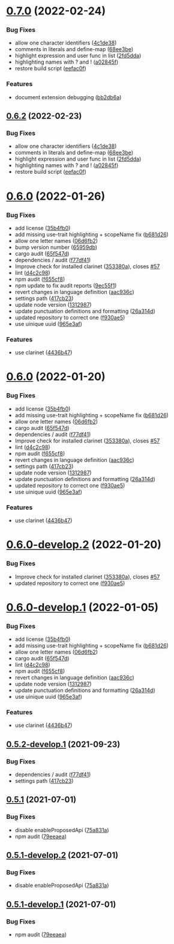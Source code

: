 # [0.7.0](https://github.com/hirosystems/clarity-lsp/compare/v0.6.1...v0.7.0) (2022-02-24)


### Bug Fixes

* allow one character identifiers ([4c1de38](https://github.com/hirosystems/clarity-lsp/commit/4c1de3891bb37580c7d27661e9b5517ec1fb4ee7))
* comments in literals and define-map ([68ee3be](https://github.com/hirosystems/clarity-lsp/commit/68ee3be455da4f0b31df8e04033142615f22ff3f))
* highlight expression and user func in list ([2fd5dda](https://github.com/hirosystems/clarity-lsp/commit/2fd5ddae5cc8836b91ccbcd14dda5601e3ceb520))
* highlighting names with ? and ! ([a02845f](https://github.com/hirosystems/clarity-lsp/commit/a02845fcc74665df2dc3e72c73066e45e9766f20))
* restore build script ([eefac0f](https://github.com/hirosystems/clarity-lsp/commit/eefac0ff4ec7591f5ca53612346b19730838f5b9))


### Features

* document extension debugging ([bb2db6a](https://github.com/hirosystems/clarity-lsp/commit/bb2db6a682c20357779000f111f56fafdda81af4))

## [0.6.2](https://github.com/hirosystems/clarity-lsp/compare/v0.6.1...v0.6.2) (2022-02-23)


### Bug Fixes

* allow one character identifiers ([4c1de38](https://github.com/hirosystems/clarity-lsp/commit/4c1de3891bb37580c7d27661e9b5517ec1fb4ee7))
* comments in literals and define-map ([68ee3be](https://github.com/hirosystems/clarity-lsp/commit/68ee3be455da4f0b31df8e04033142615f22ff3f))
* highlight expression and user func in list ([2fd5dda](https://github.com/hirosystems/clarity-lsp/commit/2fd5ddae5cc8836b91ccbcd14dda5601e3ceb520))
* highlighting names with ? and ! ([a02845f](https://github.com/hirosystems/clarity-lsp/commit/a02845fcc74665df2dc3e72c73066e45e9766f20))
* restore build script ([eefac0f](https://github.com/hirosystems/clarity-lsp/commit/eefac0ff4ec7591f5ca53612346b19730838f5b9))

# [0.6.0](https://github.com/hirosystems/clarity-lsp/compare/v0.5.1...v0.6.0) (2022-01-26)


### Bug Fixes

* add license ([35b4fb0](https://github.com/hirosystems/clarity-lsp/commit/35b4fb0ef81085f01f9e413c51ca7ada1642352e))
* add missing use-trait highlighting + scopeName fix ([b681d26](https://github.com/hirosystems/clarity-lsp/commit/b681d265d4e7fcf823bb44cb8b6a65675ea4b102))
* allow one letter names ([06d6fb2](https://github.com/hirosystems/clarity-lsp/commit/06d6fb24a666349798ff6db9bd1485b2d7dd8aab))
* bump version number ([65959db](https://github.com/hirosystems/clarity-lsp/commit/65959db380cdbb9def2699f9c4f6fe70bb402d7d))
* cargo audit ([65f547d](https://github.com/hirosystems/clarity-lsp/commit/65f547dd2fa29b8d9f58b82e18a0c410c0c61ddd))
* dependencies / audit ([f77df41](https://github.com/hirosystems/clarity-lsp/commit/f77df4144c69a29de240b65023e1f4b2547493bd))
* Improve check for installed clarinet ([353380a](https://github.com/hirosystems/clarity-lsp/commit/353380ae61acce138ef8a8179858274b72733f5c)), closes [#57](https://github.com/hirosystems/clarity-lsp/issues/57)
* lint ([d4c2c98](https://github.com/hirosystems/clarity-lsp/commit/d4c2c9826d193392c60ff6e614746d6bab6318b1))
* npm audit ([f655cf8](https://github.com/hirosystems/clarity-lsp/commit/f655cf86bc5922766adc5c6815bdf7db06a0fbe1))
* npm update to fix audit reports ([9ec55f1](https://github.com/hirosystems/clarity-lsp/commit/9ec55f1ebf6b8df0da710382a6aa2fdd6d8ebffa))
* revert changes in language definition ([aac936c](https://github.com/hirosystems/clarity-lsp/commit/aac936c867288b7e0e25cf8c91e7d36bd8f7659f))
* settings path ([417cb23](https://github.com/hirosystems/clarity-lsp/commit/417cb23343451824d990716036600e832d53120a))
* update node version ([1312987](https://github.com/hirosystems/clarity-lsp/commit/1312987d1709fb9a20154968e3e67457510545fb))
* update punctuation definitions and formatting ([26a314d](https://github.com/hirosystems/clarity-lsp/commit/26a314d07ee38398dada313f3206a8c59e4a0676))
* updated repository to correct one ([f930ae5](https://github.com/hirosystems/clarity-lsp/commit/f930ae5b1db6e8a216ad321d682c423f66d195cf))
* use uinique uuid ([965e3af](https://github.com/hirosystems/clarity-lsp/commit/965e3af074425679be5062095b10305fa64ebec0))


### Features

* use clarinet ([4436b47](https://github.com/hirosystems/clarity-lsp/commit/4436b477a51fe0eb9fd27615a0d019fd3f124c74))

# [0.6.0](https://github.com/hirosystems/clarity-lsp/compare/v0.5.1...v0.6.0) (2022-01-20)


### Bug Fixes

* add license ([35b4fb0](https://github.com/hirosystems/clarity-lsp/commit/35b4fb0ef81085f01f9e413c51ca7ada1642352e))
* add missing use-trait highlighting + scopeName fix ([b681d26](https://github.com/hirosystems/clarity-lsp/commit/b681d265d4e7fcf823bb44cb8b6a65675ea4b102))
* allow one letter names ([06d6fb2](https://github.com/hirosystems/clarity-lsp/commit/06d6fb24a666349798ff6db9bd1485b2d7dd8aab))
* cargo audit ([65f547d](https://github.com/hirosystems/clarity-lsp/commit/65f547dd2fa29b8d9f58b82e18a0c410c0c61ddd))
* dependencies / audit ([f77df41](https://github.com/hirosystems/clarity-lsp/commit/f77df4144c69a29de240b65023e1f4b2547493bd))
* Improve check for installed clarinet ([353380a](https://github.com/hirosystems/clarity-lsp/commit/353380ae61acce138ef8a8179858274b72733f5c)), closes [#57](https://github.com/hirosystems/clarity-lsp/issues/57)
* lint ([d4c2c98](https://github.com/hirosystems/clarity-lsp/commit/d4c2c9826d193392c60ff6e614746d6bab6318b1))
* npm audit ([f655cf8](https://github.com/hirosystems/clarity-lsp/commit/f655cf86bc5922766adc5c6815bdf7db06a0fbe1))
* revert changes in language definition ([aac936c](https://github.com/hirosystems/clarity-lsp/commit/aac936c867288b7e0e25cf8c91e7d36bd8f7659f))
* settings path ([417cb23](https://github.com/hirosystems/clarity-lsp/commit/417cb23343451824d990716036600e832d53120a))
* update node version ([1312987](https://github.com/hirosystems/clarity-lsp/commit/1312987d1709fb9a20154968e3e67457510545fb))
* update punctuation definitions and formatting ([26a314d](https://github.com/hirosystems/clarity-lsp/commit/26a314d07ee38398dada313f3206a8c59e4a0676))
* updated repository to correct one ([f930ae5](https://github.com/hirosystems/clarity-lsp/commit/f930ae5b1db6e8a216ad321d682c423f66d195cf))
* use uinique uuid ([965e3af](https://github.com/hirosystems/clarity-lsp/commit/965e3af074425679be5062095b10305fa64ebec0))


### Features

* use clarinet ([4436b47](https://github.com/hirosystems/clarity-lsp/commit/4436b477a51fe0eb9fd27615a0d019fd3f124c74))

# [0.6.0-develop.2](https://github.com/hirosystems/clarity-lsp/compare/v0.6.0-develop.1...v0.6.0-develop.2) (2022-01-20)


### Bug Fixes

* Improve check for installed clarinet ([353380a](https://github.com/hirosystems/clarity-lsp/commit/353380ae61acce138ef8a8179858274b72733f5c)), closes [#57](https://github.com/hirosystems/clarity-lsp/issues/57)
* updated repository to correct one ([f930ae5](https://github.com/hirosystems/clarity-lsp/commit/f930ae5b1db6e8a216ad321d682c423f66d195cf))

# [0.6.0-develop.1](https://github.com/hirosystems/clarity-lsp/compare/v0.5.2-develop.1...v0.6.0-develop.1) (2022-01-05)


### Bug Fixes

* add license ([35b4fb0](https://github.com/hirosystems/clarity-lsp/commit/35b4fb0ef81085f01f9e413c51ca7ada1642352e))
* add missing use-trait highlighting + scopeName fix ([b681d26](https://github.com/hirosystems/clarity-lsp/commit/b681d265d4e7fcf823bb44cb8b6a65675ea4b102))
* allow one letter names ([06d6fb2](https://github.com/hirosystems/clarity-lsp/commit/06d6fb24a666349798ff6db9bd1485b2d7dd8aab))
* cargo audit ([65f547d](https://github.com/hirosystems/clarity-lsp/commit/65f547dd2fa29b8d9f58b82e18a0c410c0c61ddd))
* lint ([d4c2c98](https://github.com/hirosystems/clarity-lsp/commit/d4c2c9826d193392c60ff6e614746d6bab6318b1))
* npm audit ([f655cf8](https://github.com/hirosystems/clarity-lsp/commit/f655cf86bc5922766adc5c6815bdf7db06a0fbe1))
* revert changes in language definition ([aac936c](https://github.com/hirosystems/clarity-lsp/commit/aac936c867288b7e0e25cf8c91e7d36bd8f7659f))
* update node version ([1312987](https://github.com/hirosystems/clarity-lsp/commit/1312987d1709fb9a20154968e3e67457510545fb))
* update punctuation definitions and formatting ([26a314d](https://github.com/hirosystems/clarity-lsp/commit/26a314d07ee38398dada313f3206a8c59e4a0676))
* use uinique uuid ([965e3af](https://github.com/hirosystems/clarity-lsp/commit/965e3af074425679be5062095b10305fa64ebec0))


### Features

* use clarinet ([4436b47](https://github.com/hirosystems/clarity-lsp/commit/4436b477a51fe0eb9fd27615a0d019fd3f124c74))

## [0.5.2-develop.1](https://github.com/hirosystems/clarity-lsp/compare/v0.5.1...v0.5.2-develop.1) (2021-09-23)


### Bug Fixes

* dependencies / audit ([f77df41](https://github.com/hirosystems/clarity-lsp/commit/f77df4144c69a29de240b65023e1f4b2547493bd))
* settings path ([417cb23](https://github.com/hirosystems/clarity-lsp/commit/417cb23343451824d990716036600e832d53120a))

## [0.5.1](https://github.com/hirosystems/clarity-lsp/compare/v0.5.0...v0.5.1) (2021-07-01)


### Bug Fixes

* disable enableProposedApi ([75a831a](https://github.com/hirosystems/clarity-lsp/commit/75a831a65f7d209520281f7afae6acf06bc72a61))
* npm audit ([79eeaea](https://github.com/hirosystems/clarity-lsp/commit/79eeaea773b1443e5f947404e7bc3469a1b407b3))

## [0.5.1-develop.2](https://github.com/hirosystems/clarity-lsp/compare/v0.5.1-develop.1...v0.5.1-develop.2) (2021-07-01)


### Bug Fixes

* disable enableProposedApi ([75a831a](https://github.com/hirosystems/clarity-lsp/commit/75a831a65f7d209520281f7afae6acf06bc72a61))

## [0.5.1-develop.1](https://github.com/hirosystems/clarity-lsp/compare/v0.5.0...v0.5.1-develop.1) (2021-07-01)


### Bug Fixes

* npm audit ([79eeaea](https://github.com/hirosystems/clarity-lsp/commit/79eeaea773b1443e5f947404e7bc3469a1b407b3))
